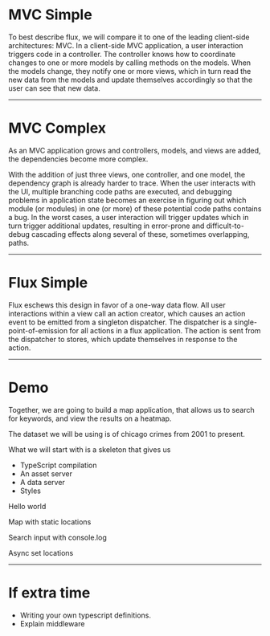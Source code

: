 # MVC Simple

To best describe flux, we will compare it to one of the leading client-side architectures: MVC. In a client-side MVC application, a user interaction triggers code in a controller. The controller knows how to coordinate changes to one or more models by calling methods on the models. When the models change, they notify one or more views, which in turn read the new data from the models and update themselves accordingly so that the user can see that new data.

---

# MVC Complex

As an MVC application grows and controllers, models, and views are added, the dependencies become more complex.

With the addition of just three views, one controller, and one model, the dependency graph is already harder to trace. When the user interacts with the UI, multiple branching code paths are executed, and debugging problems in application state becomes an exercise in figuring out which module (or modules) in one (or more) of these potential code paths contains a bug. In the worst cases, a user interaction will trigger updates which in turn trigger additional updates, resulting in error-prone and difficult-to-debug cascading effects along several of these, sometimes overlapping, paths.

---

# Flux Simple

Flux eschews this design in favor of a one-way data flow. All user interactions within a view call an action creator, which causes an action event to be emitted from a singleton dispatcher. The dispatcher is a single-point-of-emission for all actions in a flux application. The action is sent from the dispatcher to stores, which update themselves in response to the action.

---

# Demo

Together, we are going to build a map application, that allows us to search for keywords, and view the results on a heatmap.

The dataset we will be using is of chicago crimes from 2001 to present. 

What we will start with is a skeleton that gives us
- TypeScript compilation
- An asset server
- A data server
- Styles

Hello world

Map with static locations

Search input with console.log

Async set locations

---

# If extra time

- Writing your own typescript definitions.
- Explain middleware
